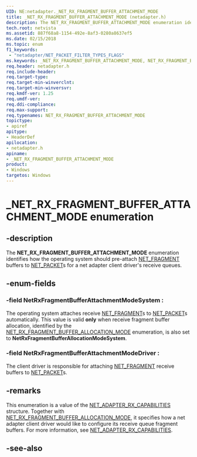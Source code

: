 ```yaml
---
UID: NE:netadapter._NET_RX_FRAGMENT_BUFFER_ATTACHMENT_MODE
title: _NET_RX_FRAGMENT_BUFFER_ATTACHMENT_MODE (netadapter.h)
description: The NET_RX_FRAGMENT_BUFFER_ATTACHMENT_MODE enumeration identifies how the operating system should pre-attach NET_PACKET_FRAGMENT buffers to NET_PACKETs for a net adapter client driver's receive queues.
tech.root: netvista
ms.assetid: 887f68a8-1154-492e-8af3-0280a8637ef5
ms.date: 02/15/2018
ms.topic: enum
f1_keywords:
 - "netadapter/NET_PACKET_FILTER_TYPES_FLAGS"
ms.keywords: _NET_RX_FRAGMENT_BUFFER_ATTACHMENT_MODE, NET_RX_FRAGMENT_BUFFER_ATTACHMENT_MODE, 
req.header: netadapter.h
req.include-header:
req.target-type:
req.target-min-winverclnt:
req.target-min-winversvr:
req.kmdf-ver: 1.25
req.umdf-ver:
req.ddi-compliance:
req.max-support:
req.typenames: NET_RX_FRAGMENT_BUFFER_ATTACHMENT_MODE
topictype: 
- apiref
apitype: 
- HeaderDef
apilocation: 
- netadapter.h
apiname: 
- _NET_RX_FRAGMENT_BUFFER_ATTACHMENT_MODE
product:
- Windows
targetos: Windows
---
```


# _NET_RX_FRAGMENT_BUFFER_ATTACHMENT_MODE enumeration

## -description



The **NET_RX_FRAGMENT_BUFFER_ATTACHMENT_MODE** enumeration identifies how the operating system should pre-attach [NET_FRAGMENT](../fragment/ns-fragment-_net_fragment.md) buffers to [NET_PACKET](../packet/ns-packet-_net_packet.md)s for a net adapter client driver's receive queues.

## -enum-fields

### -field NetRxFragmentBufferAttachmentModeSystem : 
The operating system attaches receive [NET_FRAGMENT](../fragment/ns-fragment-_net_fragment.md)s to [NET_PACKET](../packet/ns-packet-_net_packet.md)s automatically. This value is valid **only** when receive fragment buffer allocation, identified by the [NET_RX_FRAGMENT_BUFFER_ALLOCATION_MODE](ne-netadapter-_net_rx_fragment_buffer_allocation_mode.md) enumeration, is also set to **NetRxFragmentBufferAllocationModeSystem**.

### -field NetRxFragmentBufferAttachmentModeDriver : 
The client driver is responsible for attaching [NET_FRAGMENT](../fragment/ns-fragment-_net_fragment.md) receive buffers to [NET_PACKET](../packet/ns-packet-_net_packet.md)s.

## -remarks
This enumeration is a value of the [NET_ADAPTER_RX_CAPABILITIES](ns-netadapter-_net_adapter_rx_capabilities.md) structure. Together with [NET_RX_FRAGMENT_BUFFER_ALLOCATION_MODE](ne-netadapter-_net_rx_fragment_buffer_allocation_mode.md), it specifies how a net adapter client driver would like to configure its receive queue fragment buffers. For more information, see [NET_ADAPTER_RX_CAPABILITIES](ns-netadapter-_net_adapter_rx_capabilities.md).



## -see-also
